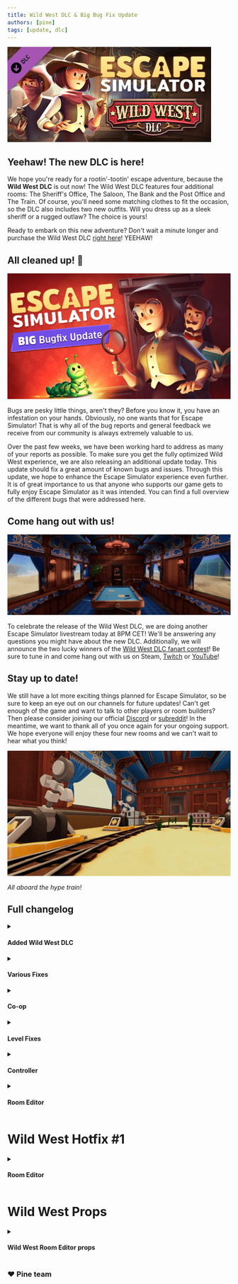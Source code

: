 ```yaml
---
title: Wild West DLC & Big Bug Fix Update
authors: [pine]
tags: [update, dlc]
---
```



![Splash](./header.jpg)
## Yeehaw! The new DLC is here!

We hope you're ready for a rootin'-tootin' escape adventure, because the **Wild West DLC** is out now! The Wild West DLC features four additional rooms: The Sheriff's Office, The Saloon, The Bank and the Post Office and The Train. Of course, you'll need some matching clothes to fit the occasion, so the DLC also includes two new outfits. Will you dress up as a sleek sheriff or a rugged outlaw? The choice is yours! 

<!--truncate-->

Ready to embark on this new adventure? Don't wait a minute longer and purchase the Wild West DLC [right here](https://store.steampowered.com/app/2175260/Escape_Simulator_Wild_West_DLC)! YEEHAW!

## All cleaned up! 🧹

![Big Bug Fix](./bigBugFix.png)

Bugs are pesky little things, aren't they? Before you know it, you have an infestation on your hands. Obviously, no one wants that for Escape Simulator! That is why all of the bug reports and general feedback we receive from our community is always extremely valuable to us.

Over the past few weeks, we have been working hard to address as many of your reports as possible.  To make sure you get the fully optimized Wild West experience, we are also releasing an additional update today. This update should fix a great amount of known bugs and issues. Through this update, we hope to enhance the Escape Simulator experience even further. It is of great importance to us that anyone who supports our game gets to fully enjoy Escape Simulator as it was intended. You can find a full overview of the different bugs that were addressed here.


## Come hang out with us!

![Big Bug Fix](./flythrough.gif)

To celebrate the release of the Wild West DLC, we are doing another Escape Simulator livestream today at 8PM CET! We'll be answering any questions you might have about the new DLC. Additionally, we will announce the two lucky winners of the [Wild West DLC fanart contest](https://steamcommunity.com/games/1435790/announcements/detail/3481873895634983781)! Be sure to tune in and come hang out with us on Steam, [Twitch](https://www.twitch.tv/pinestudio) or [YouTube](https://www.youtube.com/@PineStudio)!

## Stay up to date!

We still have a lot more exciting things planned for Escape Simulator, so be sure to keep an eye out on our channels for future updates! Can't get enough of the game and want to talk to other players or room builders? Then please consider joining our official [Discord](https://discord.gg/pinestudio) or [subreddit](https://www.reddit.com/r/PlayEscapeSimulator)! In the meantime, we want to thank all of you once again for your ongoing support. We hope everyone will enjoy these four new rooms and we can't wait to hear what you think!

![Train](./train.gif)

_All aboard the hype train!_

## Full changelog

<details><summary><h4>Added Wild West DLC</h4></summary></details>

<details><summary><h4>Various Fixes</h4></summary>

-  Added rich presence for Graveyard and 70s Room
-  Loading to the second Tutorial room shouldn't freeze the game
-  Fixed UI glitches on Publish popup window
-  Items should not appear on top of options anymore
-  Turnable speed is now consistent on any FPS
-  Several fixes for French, German, Portuguese, and Spanish
-  Improve chat profanity filter: no longer as aggressive as before
-  Added option to disable profanity filter
-  Fixed turnable pieces and other pieces being pickupable
-  Removed memory leak when loading multiple levels in one session
-  Fixed bug where UI behind interactive object would take input
-  Added more skin colors
-  Fixed Santa's hat and Twitch's hat not being visible
-  Added more bugs for later fixing ^^

</details>

<details><summary><h4>Co-op</h4></summary>

-  Characters' colors in a co-op are much more consistent
-  Fixed scales in co-op
-  Fixed zoomable in co-op
-  Stop the timer when disconnected in the co-op
-  Voice beta tag removed

</details>

<details><summary><h4>Level Fixes</h4></summary>

-  Redesigned zoetrope puzzle in Lost Spirits
-  Fixed eraser in The Office
-  Fixed mop in The Elevator
-  Fixed hints on The Office, Executive Office, and Cats in Time
-  Fixed throttle in The Helm
-  Pipes eventually sync if they desync in Space Walk
-  Fixed cannons staying open after firing in The Crew Quarters

</details>

<details><summary><h4>Controller</h4></summary>

-  Fixed look achievements with controller
-  Better dial handling on the controller
-  Better joystick handling on the controller
-  Fixing UX and UI for the controller
-  Added trail when moving the cursor with the controller
-  More solid interactions with "A" and "RT".
-  Two thumbsticks are interchangeable in various interactions

</details>

<details><summary><h4>Room Editor</h4></summary>

-  Fixed transparent plane repeats edge pixels
-  Only one matryoshka doll
-  Custom skybox seams fixed
-  The download texture button no longer overwrites old images
-  Fixed the 'Open UGC Folder' button for Mac
-  There are no longer weird lit lines in workshop levels 

</details>

# Wild West Hotfix #1

<details><summary><h4>Room Editor</h4></summary>

- Fixed Chinese translation for the Faro table
- Changed token location for the safe one
- Fixed some physics issues
- Fixed hints in the Saloon
- More visible "dead bet" note in the Saloon room
- Fixed issues with colliders. 
- Some important items now respawn if lost
- Added a few missing names
- Polished a few interactions

</details>


# Wild West Props

<details><summary><h4>Wild West Room Editor props</h4></summary>

-  Added the Wild West props!
-  Fixed the house not winning in The Saloon
-  Fixed sound positioning for preset 3D sounds
-  Added a plant category for props 
-  A few more smaller fixes

</details>

### ♥ Pine team
